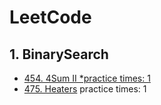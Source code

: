 # LeetCode      
      
## 1. BinarySearch     

* [454. 4Sum II     *practice times: 1](https://github.com/benny201/LeetCode-Notes-and-Codes/tree/master/454.%204Sum%20II "454. 4Sum II")
* [475. Heaters](https://github.com/benny201/LeetCode-Notes-and-Codes/tree/master/475.%20Heaters "475. Heaters")     practice times: 1


